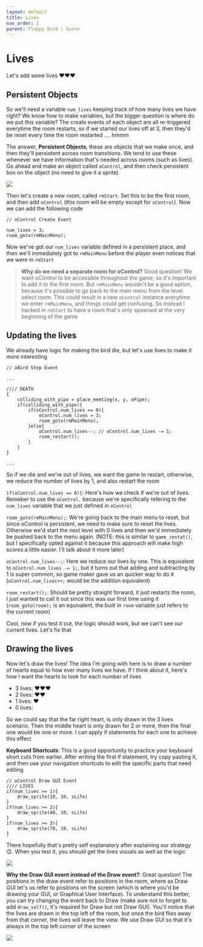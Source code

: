 ```yaml
---
layout: default
title: Lives
nav_order: 1
parent: Flappy Bird | Score
---
```


# Lives

Let's add some lives ♥♥♥

## Persistent Objects

So we'll need a variable ``num_lives`` keeping track of how many lives we have right? We know how to make variables, but the bigger question is where do we put this variable? The create events of each object are all re-triggered everytime the room restarts, so if we started our lives off at 3, then they'd be reset every time the room restarted .... hmmm

The answer, **Persistent Objects**, these are objects that we make once, and then they'll persistent across room transitions. We tend to use these whenever we have information that's needed across rooms (such as lives). Go ahead and make an object called ``oControl``, and then check persistent box on the object (no need to give it a sprite)

![](../../images/flappy_bird/oControl_persistent.png)

Then let's create a new room, called ``rmStart``. Set this to be the first room, and then add ``oControl`` (this room will be empty except for ``oControl``). Now we can add the following code

```
// oControl Create Event

num_lives = 3;
room_goto(rmMainMenu);
```

Now we've got our ``num_lives`` variable defined in a persistent place, and then we'll immediately got to ``rmMainMenu`` before the player even notices that we were in ``rmStart``

> **Why do we need a separate room for oControl?** Good question! We want oControl to be accessible throughout the game, so it's important to add it to the first room. But ``rmMainMenu`` wouldn't be a good option, because it's possible to go back to the main menu from the level select room. This could result in a new ``oControl`` instance everytime we enter ``rmMainMenu``, and things could get confusing. So instead I hacked in ``rmStart`` to have a room that's only spawned at the very beginning of the game

## Updating the lives

We already have logic for making the bird die, but let's use lives to make it more interesting

```
// oBird Step Event

...

//// DEATH
{
    colliding_with_pipe = place_meeting(x, y, oPipe);
    if(colliding_with_pipe){
        if(oControl.num_lives == 0){
            oControl.num_lives = 3;
            room_goto(rmMainMenu);
		}else{
			oControl.num_lives--; // oControl.num_lives -= 1;
			room_restart();
        }
    }
}

...

```

So if we die and we're out of lives, we want the game to restart, otherwise, we reduce the number of lives by 1, and also restart the room

``if(oControl.num_lives == 0){``: Here's how we check if we're out of lives. Remeber to use the ``oControl.`` because we're specifically refering to the ``num_lives`` variable that we just defined in ``oControl``

``room_goto(rmMainMenu);``: We're going back to the main menu to reset, but since oControl is persistent, we need to make sure to reset the lives. Otherwise we'd start the next level with 0 lives and then we'd immediately be pushed back to the menu again. (NOTE: this is similar to ``game_restat()``, but I specifically opted against it because this approach will make high scores a little easier. I'll talk about it more later)

``oControl.num_lives--;``: Here we reduce our lives by one. This is equivalent to ``oControl.num_lives -= 1;``, but it turns out that adding and subtracting by 1 is super common, so game maker gave us an quicker way to do it (``oControl.num_lives++;`` would be the addition equivalent)

``room_restart();``: Should be pretty straight forward, it just restarts the room, I just wanted to call it out since this was our first time using it (``room_goto(room);`` is an equivalent, the built in ``room`` variable just refers to the current room)

Cool, now if you test it out, the logic should work, but we can't see our current lives. Let's fix that

## Drawing the lives

Now let's draw the lives! The idea I'm going with here is to draw a number of hearts equal to how ever many lives we have. If I think about it, here's how I want the hearts to look for each number of lives

* 3 lives: ♥♥♥
* 2 lives: ♥♥
* 1 lives: ♥
* 0 lives:

So we could say that the far right heart, is only drawn in the 3 lives scenario. Then the middle heart is only drawn for 2 or more, then the final one would be one or more. I can apply if statements for each one to achieve this effect

**Keyboard Shortcuts**: This is a good opportunity to practice your keyboard short cuts from earlier. After writing the first if statement, try copy pasting it, and then use your navigation shortcuts to edit the specific parts that need editing

```
// oControl Draw GUI Event
//// LIVES
if(num_lives >= 1){
    draw_sprite(10, 10, sLife)
}
if(num_lives >= 2){
    draw_sprite(40, 10, sLife)
}
if(num_lives >= 3){
    draw_sprite(70, 10, sLife)
}
```

There hopefully that's pretty self explanatory after explaining our strategy 😊. When you test it, you should get the lives visuals as well as the logic

![](../../images/flappy_bird/lives_icons.gif)

**Why the Draw GUI event instead of the Draw event?**: Great question! The positions in the draw event refer to positions in the room, where as Draw GUI let's us refer to positions on the screen (which is where you'd be drawing your GUI, or Graphical User Interface). To understand this better, you can try changing the event back to Draw (make sure not to forget to add ``draw_self()``, it's required for Draw but not Draw GUI). You'll notice that the lives are drawn in the top left of the room, but once the bird flies away from that corner, the lives will leave the view. We use Draw GUI so that it's always in the top left corner of the screen

![](../../images/flappy_bird/lives_icons_draw_event.gif)
